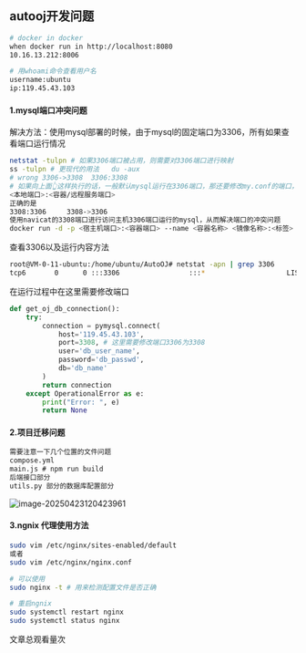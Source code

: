 ## autooj开发问题

```bash
# docker in docker
when docker run in http://localhost:8080
10.16.13.212:8006
```

```bash
# 用whoami命令查看用户名
username:ubuntu
ip:119.45.43.103
```

#### 1.mysql端口冲突问题

解决方法：使用mysql部署的时候，由于mysql的固定端口为3306，所有如果查看端口运行情况
```bash
netstat -tulpn # 如果3306端口被占用，则需要对3306端口进行映射
ss -tulpn # 更现代的用法   du -aux
# wrong 3306->3308  3306:3308 
# 如果向上面👆这样执行的话，一般默认mysql运行在3306端口，那还要修改my.conf的端口，所以一般不会这样做
<本地端口>:<容器/远程服务端口>
正确的是
3308:3306     3308->3306
使用navicat的3308端口进行访问主机3306端口运行的mysql，从而解决端口的冲突问题
docker run -d -p <宿主机端口>:<容器端口> --name <容器名称> <镜像名称>:<标签>
```

查看3306以及运行内容方法

```bash
root@VM-0-11-ubuntu:/home/ubuntu/AutoOJ# netstat -apn | grep 3306
tcp6       0      0 :::3306                 :::*                    LISTEN      1322021/mysqld
```

在运行过程中在这里需要修改端口

```python
def get_oj_db_connection():
    try:
        connection = pymysql.connect(
            host='119.45.43.103',
            port=3308, # 这里需要修改端口3306为3308
            user='db_user_name',
            password='db_passwd',
            db='db_name'
        )
        return connection
    except OperationalError as e:
        print("Error: ", e)
        return None
```

#### 2.项目迁移问题

```txt
需要注意一下几个位置的文件问题
compose.yml
main.js # npm run build
后端接口部分
utils.py 部分的数据库配置部分
```

![image-20250423120423961](C:\Users\han\AppData\Roaming\Typora\typora-user-images\image-20250423120423961.png)

#### 3.ngnix 代理使用方法

```bash
sudo vim /etc/nginx/sites-enabled/default 
或者
sudo vim /etc/nginx/nginx.conf

# 可以使用
sudo nginx -t # 用来检测配置文件是否正确

# 重启ngnix
sudo systemctl restart nginx
sudo systemctl status nginx
```




<span id="busuanzi_container_page_pv">文章总观看量<span id="busuanzi_value_page_pv"></span>次</span>